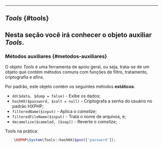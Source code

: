 ----
## *Tools* {#tools}

Nesta seção você irá conhecer o objeto auxiliar *Tools*.
----
### Métodos auxiliares {#metodos-auxiliares}

O objeto *Tools* é uma ferramenta de apoio geral, ou seja, trata-se de um objeto que contém métodos comuns com funções de filtro, tratamento, criptografia e afins.

Por padrão, este objeto contém os seguintes métodos **estáticos**:

+ `dd($data, $dump = false)` - Exibe os dados;
+ `hashHX($password, $salt = null)` - Criptografa a senha do usuário no padrão HXPHP;
+ `filteredName($input)` - Aplica o *camelize*;
+ `filteredFileName($input)` - Trata o nome de arquivos, e;
+ `decamelize($cameled, [$sep])` - Reverte o *camelize*;


Tools na prática:
```php
	\HXPHP\System\Tools::hashHX($post['password']);
```